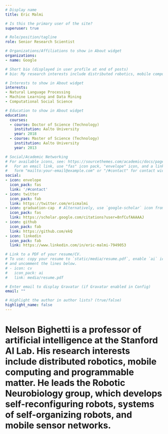 ```yaml
---
# Display name
title: Eric Malmi

# Is this the primary user of the site?
superuser: true

# Role/position/tagline
role: Senior Research Scientist

# Organizations/Affiliations to show in About widget
organizations:
- name: Google

# Short bio (displayed in user profile at end of posts)
# bio: My research interests include distributed robotics, mobile computing and programmable matter.

# Interests to show in About widget
interests:
- Natural Language Processing
- Machine Learning and Data Mining
- Computational Social Science

# Education to show in About widget
education:
  courses:
  - course: Doctor of Science (Technology)
    institution: Aalto University
    year: 2018
  - course: Master of Science (Technology)
    institution: Aalto University
    year: 2013

# Social/Academic Networking
# For available icons, see: https://sourcethemes.com/academic/docs/page-builder/#icons
#   For an email link, use "fas" icon pack, "envelope" icon, and a link in the
#   form "mailto:your-email@example.com" or "/#contact" for contact widget.
social:
- icon: envelope
  icon_pack: fas
  link: '/#contact'
- icon: twitter
  icon_pack: fab
  link: https://twitter.com/ericmalmi
- icon: graduation-cap  # Alternatively, use `google-scholar` icon from `ai` icon pack
  icon_pack: fas
  link: https://scholar.google.com/citations?user=8nfCufAAAAAJ
- icon: github
  icon_pack: fab
  link: https://github.com/ekQ
- icon: linkedin
  icon_pack: fab
  link: https://www.linkedin.com/in/eric-malmi-7949053

# Link to a PDF of your resume/CV.
# To use: copy your resume to `static/media/resume.pdf`, enable `ai` icons in `params.toml`, 
# and uncomment the lines below.
# - icon: cv
#   icon_pack: ai
#   link: media/resume.pdf

# Enter email to display Gravatar (if Gravatar enabled in Config)
email: ""

# Highlight the author in author lists? (true/false)
highlight_name: false
---
```


# Nelson Bighetti is a professor of artificial intelligence at the Stanford AI Lab. His research interests include distributed robotics, mobile computing and programmable matter. He leads the Robotic Neurobiology group, which develops self-reconfiguring robots, systems of self-organizing robots, and mobile sensor networks.
